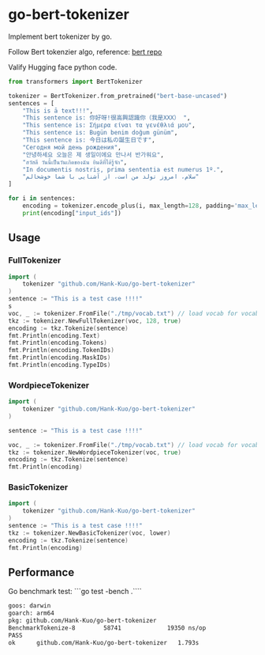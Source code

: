 # go-bert-tokenizer
Implement bert tokenizer by go. 

Follow Bert tokenzier algo, reference: [bert repo](https://www.bing.com/search?q=bert+github&cvid=15aae2d483144d39bfe0fa318ff0fa98&gs_lcrp=EgZjaHJvbWUqBggAEEUYOzIGCAAQRRg7MgYIARBFGDwyBggCEEUYPDIGCAMQRRg8MgYIBBBFGEHSAQgzMTc4ajBqMagCALACAA&FORM=ANNTA1&PC=U531)

Valify Hugging face python code. 
```python
from transformers import BertTokenizer

tokenizer = BertTokenizer.from_pretrained("bert-base-uncased")
sentences = [
    "This is ā text!!!",
    "This sentence is: 你好呀!很高興認識你（我是XXX） ",
    "This sentence is: Σήμερα είναι τα γενέθλιά μου",
    "This sentence is: Bugün benim doğum günüm",
    "This sentence is: 今日は私の誕生日です",
    "Сегодня мой день рождения",
    "안녕하세요 오늘은 제 생일이에요 만나서 반가워요",
    "สวัสดี วันนี้เป็นวันเกิดของฉัน ยินดีที่ได้รู้จัก",
    "In documentis nostris, prima sententia est numerus 1º.",
    "سلام، امروز تولد من است، از آشنایی با شما خوشحالم"
]

for i in sentences:
    encoding = tokenizer.encode_plus(i, max_length=128, padding='max_length', truncation=True)
    print(encoding["input_ids"])
```

## Usage

### FullTokenizer
```go
import (
    tokenizer "github.com/Hank-Kuo/go-bert-tokenizer"
)
sentence := "This is a test case !!!!"
s
voc, _ := tokenizer.FromFile("./tmp/vocab.txt") // load vocab for vocab file 
tkz := tokenizer.NewFullTokenizer(voc, 128, true) 
encoding := tkz.Tokenize(sentence)
fmt.Println(encoding.Text)
fmt.Println(encoding.Tokens)
fmt.Println(encoding.TokenIDs)
fmt.Println(encoding.MaskIDs)
fmt.Println(encoding.TypeIDs)
```


### WordpieceTokenizer
```go
import (
    tokenizer "github.com/Hank-Kuo/go-bert-tokenizer"
)

sentence := "This is a test case !!!!"

voc, _ := tokenizer.FromFile("./tmp/vocab.txt") // load vocab for vocab file 
tkz := tokenizer.NewWordpieceTokenizer(voc, true) 
encoding := tkz.Tokenize(sentence)
fmt.Println(encoding)

```

### BasicTokenizer
```go
import (
    tokenizer "github.com/Hank-Kuo/go-bert-tokenizer"
)
sentence := "This is a test case !!!!"
tkz := tokenizer.NewBasicTokenizer(voc, lower) 
encoding := tkz.Tokenize(sentence)
fmt.Println(encoding)
```




## Performance
Go benchmark test: ```go test -bench .````

```bash
goos: darwin
goarch: arm64
pkg: github.com/Hank-Kuo/go-bert-tokenizer
BenchmarkTokenize-8        58741             19350 ns/op
PASS
ok      github.com/Hank-Kuo/go-bert-tokenizer   1.793s
```